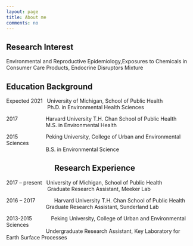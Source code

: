 ```yaml
---
layout: page
title: About me
comments: no
---
```


<!--we are changing here into About me-->
Research Interest
-----------------

Environmental and Reproductive Epidemiology,Exposures to Chemicals in Consumer Care Products, Endocrine Disruptors Mixture


Education Background
--------------------

Expected 2021   University of Michigan, School of Public Health<br/>
                             Ph.D. in Environmental Health Sciences 
                
2017                    Harvard University T.H. Chan School of Public Health<br/>
                             M.S. in Environmental Health
                          
2015                    Peking University, College of Urban and Environmental Sciences<br/>
                             B.S. in Environmental Science
  	                 
                           
Research Experience
-----------------------
2017 – present   University of Michigan, School of Public Health<br/>
                             Graduate Research Assistant, Meeker Lab 
                
2016 – 2017             Harvard University T.H. Chan School of Public Health<br/>
                             Graduate Research Assistant, Sunderland Lab
                          
2013-2015               Peking University, College of Urban and Environmental Sciences<br/>
                             Undergraduate Research Assistant, Key Laboratory for Earth Surface Processes
  





